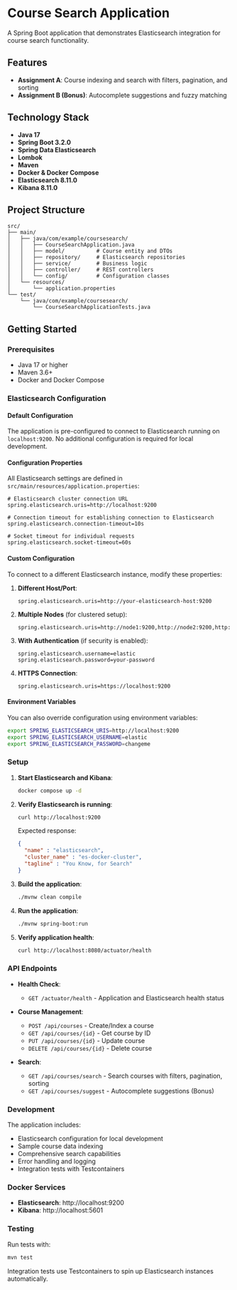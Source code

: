 # Course Search Application

A Spring Boot application that demonstrates Elasticsearch integration for course search functionality.

## Features

- **Assignment A**: Course indexing and search with filters, pagination, and sorting
- **Assignment B (Bonus)**: Autocomplete suggestions and fuzzy matching

## Technology Stack

- **Java 17**
- **Spring Boot 3.2.0**
- **Spring Data Elasticsearch**
- **Lombok**
- **Maven**
- **Docker & Docker Compose**
- **Elasticsearch 8.11.0**
- **Kibana 8.11.0**

## Project Structure

```
src/
├── main/
│   ├── java/com/example/coursesearch/
│   │   ├── CourseSearchApplication.java
│   │   ├── model/          # Course entity and DTOs
│   │   ├── repository/     # Elasticsearch repositories
│   │   ├── service/        # Business logic
│   │   ├── controller/     # REST controllers
│   │   └── config/         # Configuration classes
│   └── resources/
│       └── application.properties
└── test/
    └── java/com/example/coursesearch/
        └── CourseSearchApplicationTests.java
```

## Getting Started

### Prerequisites

- Java 17 or higher
- Maven 3.6+
- Docker and Docker Compose

### Elasticsearch Configuration

#### Default Configuration
The application is pre-configured to connect to Elasticsearch running on `localhost:9200`. No additional configuration is required for local development.

#### Configuration Properties
All Elasticsearch settings are defined in `src/main/resources/application.properties`:

```properties
# Elasticsearch cluster connection URL
spring.elasticsearch.uris=http://localhost:9200

# Connection timeout for establishing connection to Elasticsearch
spring.elasticsearch.connection-timeout=10s

# Socket timeout for individual requests
spring.elasticsearch.socket-timeout=60s
```

#### Custom Configuration
To connect to a different Elasticsearch instance, modify these properties:

1. **Different Host/Port**:
   ```properties
   spring.elasticsearch.uris=http://your-elasticsearch-host:9200
   ```

2. **Multiple Nodes** (for clustered setup):
   ```properties
   spring.elasticsearch.uris=http://node1:9200,http://node2:9200,http://node3:9200
   ```

3. **With Authentication** (if security is enabled):
   ```properties
   spring.elasticsearch.username=elastic
   spring.elasticsearch.password=your-password
   ```

4. **HTTPS Connection**:
   ```properties
   spring.elasticsearch.uris=https://localhost:9200
   ```

#### Environment Variables
You can also override configuration using environment variables:
```bash
export SPRING_ELASTICSEARCH_URIS=http://localhost:9200
export SPRING_ELASTICSEARCH_USERNAME=elastic
export SPRING_ELASTICSEARCH_PASSWORD=changeme
```

### Setup

1. **Start Elasticsearch and Kibana**:
   ```bash
   docker compose up -d
   ```

2. **Verify Elasticsearch is running**:
   ```bash
   curl http://localhost:9200
   ```
   Expected response:
   ```json
   {
     "name" : "elasticsearch",
     "cluster_name" : "es-docker-cluster",
     "tagline" : "You Know, for Search"
   }
   ```

3. **Build the application**:
   ```bash
   ./mvnw clean compile
   ```

4. **Run the application**:
   ```bash
   ./mvnw spring-boot:run
   ```

5. **Verify application health**:
   ```bash
   curl http://localhost:8080/actuator/health
   ```

### API Endpoints

- **Health Check**:
  - `GET /actuator/health` - Application and Elasticsearch health status

- **Course Management**:
  - `POST /api/courses` - Create/Index a course
  - `GET /api/courses/{id}` - Get course by ID
  - `PUT /api/courses/{id}` - Update course
  - `DELETE /api/courses/{id}` - Delete course

- **Search**:
  - `GET /api/courses/search` - Search courses with filters, pagination, sorting
  - `GET /api/courses/suggest` - Autocomplete suggestions (Bonus)

### Development

The application includes:
- Elasticsearch configuration for local development
- Sample course data indexing
- Comprehensive search capabilities
- Error handling and logging
- Integration tests with Testcontainers

### Docker Services

- **Elasticsearch**: http://localhost:9200
- **Kibana**: http://localhost:5601

### Testing

Run tests with:
```bash
mvn test
```

Integration tests use Testcontainers to spin up Elasticsearch instances automatically.
